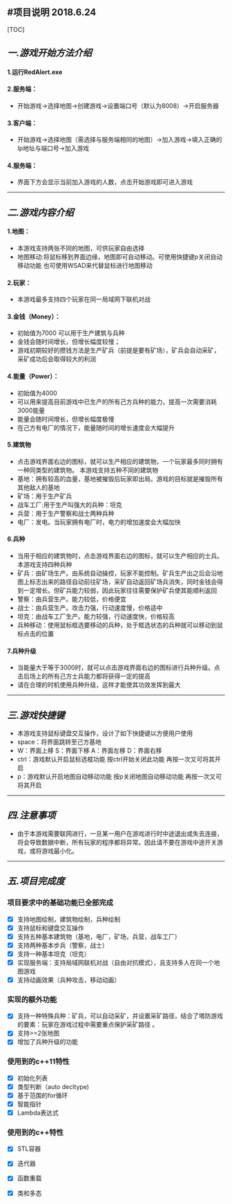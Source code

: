 #项目说明
                                                                 2018.6.24
---
[TOC]
## *一.游戏开始方法介绍*
#### 1.运行RedAlert.exe
#### 2.服务端：
* 开始游戏->选择地图->创建游戏->设置端口号（默认为8008）->开启服务器
#### 3.客户端：
* 开始游戏->选择地图（需选择与服务端相同的地图）->加入游戏->填入正确的Ip地址与端口号->加入游戏
#### 4.服务端：
* 界面下方会显示当前加入游戏的人数，点击开始游戏即可进入游戏

---
## *二.游戏内容介绍*
#### 1.地图：
* 本游戏支持两张不同的地图，可供玩家自由选择
* 地图移动:将鼠标移到界面边缘，地图即可自动移动。可使用快捷键p关闭自动移动功能
也可使用WSAD来代替鼠标进行地图移动
#### 2.玩家：
* 本游戏最多支持四个玩家在同一局域网下联机对战
#### 3.金钱（Money）：
* 初始值为7000  可以用于生产建筑与兵种 
* 金钱会随时间增长，但增长幅度较慢；
* 游戏初期较好的攒钱方法是生产矿兵（前提是要有矿场），矿兵会自动采矿，采矿成功后会取得较大的利润
#### 4.能量（Power）：
* 初始值为4000 
* 可以用来提高目前游戏中已生产的所有己方兵种的能力，提高一次需要消耗3000能量
* 能量会随时间增长，但增长幅度极慢
* 在己方有电厂的情况下，能量随时间的增长速度会大幅提升
#### 5.建筑物
* 点击游戏界面右边的图标，就可以生产相应的建筑物，一个玩家最多同时拥有一种同类型的建筑物。
本游戏支持五种不同的建筑物
* 基地：拥有较高的血量，基地被摧毁后玩家即出局。游戏的目标就是摧毁所有其他敌人的基地
* 矿场：用于生产矿兵
* 战车工厂:用于生产叫强大的兵种：坦克
* 兵营：用于生产警察和战士两种兵种
* 电厂：发电。当玩家拥有电厂时，电力的增加速度会大幅加快
#### 6.兵种
* 当用于相应的建筑物时，点击游戏界面右边的图标，就可以生产相应的士兵。本游戏支持四种兵种
* 矿兵：由矿场生产。由系统自动操控，玩家不能控制。矿兵生产出之后会沿地图上标志出来的路径自动前往矿场，采矿自动返回矿场兵消失，同时金钱会得到一定增长。但矿兵能力较弱，因此玩家往往需要保护矿兵使其能顺利返回
* 警察：由兵营生产。能力较低，价格便宜
* 战士：由兵营生产。攻击力强，行动速度慢，价格适中
* 坦克：由战车工厂生产。能力较强，行动速度快，价格较高
* 兵种移动：使用鼠标框选要移动的兵种，处于框选状态的兵种就可以移动到鼠标点击的位置
#### 7.兵种升级
* 当能量大于等于3000时，就可以点击游戏界面右边的图标进行兵种升级。点击后场上的所有己方士兵能力都将获得一定的提高
* 请在合理的时机使用兵种升级，这样才能使其功效发挥到最大

---
## *三.游戏快捷键*
* 本游戏支持鼠标键盘交互操作，设计了如下快捷键以方便用户使用
* space：将界面跳转至己方基地
* W：界面上移  S：界面下移  A：界面左移  D：界面右移
* ctrl：游戏默认开启鼠标选框功能 按ctrl开始关闭此功能 再按一次又可将其开启
* p：游戏默认开启地图自动移动功能 按p关闭地图自动移动功能 再按一次又可将其开启

---
## *四.注意事项*
* 由于本游戏需要联网进行，一旦某一用户在游戏进行时中途退出或失去连接，将会导致数据中断，所有玩家的程序都将异常。因此请不要在游戏中途开关游戏，或将游戏最小化。

---
## *五.项目完成度*
### 项目要求中的基础功能已全部完成
- [x] 支持地图绘制，建筑物绘制，兵种绘制
- [x] 支持鼠标和键盘交互操作
- [x] 支持五种基本建筑物（基地，电厂，矿场，兵营，战车工厂）
- [x] 支持两种基本步兵（警察，战士）
- [x] 支持一种基本坦克（坦克） 
- [x] 实现服务端：支持局域网联机对战（自由对抗模式），且支持多人在同一个地图游戏
- [x] 支持动画效果（兵种攻击，移动动画）
### 实现的额外功能
- [x] 支持一种特殊兵种：矿兵，可以自动采矿，并设置采矿路径，结合了塔防游戏的要素：玩家在游戏过程中需要重点保护采矿路径 。
- [x] 支持>=2张地图
- [x] 增加了兵种升级的功能
### 使用到的c++11特性
- [x] 初始化列表
- [x] 类型判断（auto decltype)
- [x] 基于范围的for循环 
- [x] 智能指针
- [x] Lambda表达式
### 使用到的c++特性
- [x] STL容器
- [x] 迭代器
- [x] 函数重载
- [x] 类和多态



